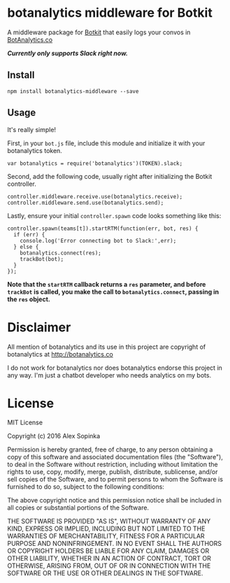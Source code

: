 # botanalytics middleware for Botkit
A middleware package for [Botkit](http://howdy.ai/botkit) that easily logs your convos in [BotAnalytics.co](http://botanalytics.co)

_**Currently only supports Slack right now.**_

## Install

`npm install botanalytics-middleware --save`

## Usage

It's really simple!

First, in your `bot.js` file, include this module and initialize it with your botanalytics token.

```
var botanalytics = require('botanalytics')(TOKEN).slack;
```

Second, add the following code, usually right after initializing the Botkit controller.

```
controller.middleware.receive.use(botanalytics.receive);
controller.middleware.send.use(botanalytics.send);
```

Lastly, ensure your initial `controller.spawn` code looks something like this:

```
controller.spawn(teams[t]).startRTM(function(err, bot, res) {
  if (err) {
    console.log('Error connecting bot to Slack:',err);
  } else {
    botanalytics.connect(res);
    trackBot(bot);
  }
});
```
**Note that the `startRTM` callback returns a `res` parameter, and before `trackBot` is called, you make the call to `botanalytics.connect`, passing in the `res` object.**

# Disclaimer

All mention of botanalytics and its use in this project are copyright of botanalytics at http://botanalytics.co

I do not work for botanalytics nor does botanalytics endorse this project in any way.  I'm just a chatbot developer who needs analytics on my bots.

# License

MIT License

Copyright (c) 2016 Alex Sopinka

Permission is hereby granted, free of charge, to any person obtaining a copy
of this software and associated documentation files (the "Software"), to deal
in the Software without restriction, including without limitation the rights
to use, copy, modify, merge, publish, distribute, sublicense, and/or sell
copies of the Software, and to permit persons to whom the Software is
furnished to do so, subject to the following conditions:

The above copyright notice and this permission notice shall be included in all
copies or substantial portions of the Software.

THE SOFTWARE IS PROVIDED "AS IS", WITHOUT WARRANTY OF ANY KIND, EXPRESS OR
IMPLIED, INCLUDING BUT NOT LIMITED TO THE WARRANTIES OF MERCHANTABILITY,
FITNESS FOR A PARTICULAR PURPOSE AND NONINFRINGEMENT. IN NO EVENT SHALL THE
AUTHORS OR COPYRIGHT HOLDERS BE LIABLE FOR ANY CLAIM, DAMAGES OR OTHER
LIABILITY, WHETHER IN AN ACTION OF CONTRACT, TORT OR OTHERWISE, ARISING FROM,
OUT OF OR IN CONNECTION WITH THE SOFTWARE OR THE USE OR OTHER DEALINGS IN THE
SOFTWARE.
